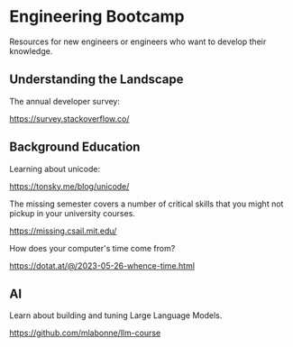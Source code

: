 # Engineering Bootcamp

Resources for new engineers or engineers who want to develop their knowledge.

## Understanding the Landscape

The annual developer survey:

https://survey.stackoverflow.co/

## Background Education

Learning about unicode:

https://tonsky.me/blog/unicode/

The missing semester covers a number of critical skills that you might not pickup in your university courses.

https://missing.csail.mit.edu/

How does your computer's time come from?

https://dotat.at/@/2023-05-26-whence-time.html

## AI

Learn about building and tuning Large Language Models.

https://github.com/mlabonne/llm-course
